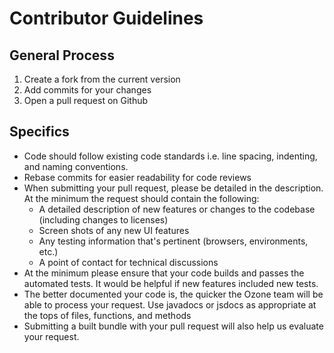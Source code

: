 # Contributor Guidelines

## General Process

1. Create a fork from the current version
2. Add commits for your changes
3. Open a pull request on Github

## Specifics

* Code should follow existing code standards i.e. line spacing, indenting, and naming conventions.
* Rebase commits for easier readability for code reviews
* When submitting your pull request, please be detailed in the description. At the minimum the request should contain the following:
	* A detailed description of new features or changes to the codebase (including changes to licenses)
	* Screen shots of any new UI features
	* Any testing information that's pertinent (browsers, environments, etc.)
	* A point of contact for technical discussions
* At the minimum please ensure that your code builds and passes the automated tests. It would be helpful if new features included new tests.
* The better documented your code is, the quicker the Ozone team will be able to process your request. Use javadocs or jsdocs as appropriate at the tops of files, functions, and methods
* Submitting a built bundle with your pull request will also help us evaluate your request.
